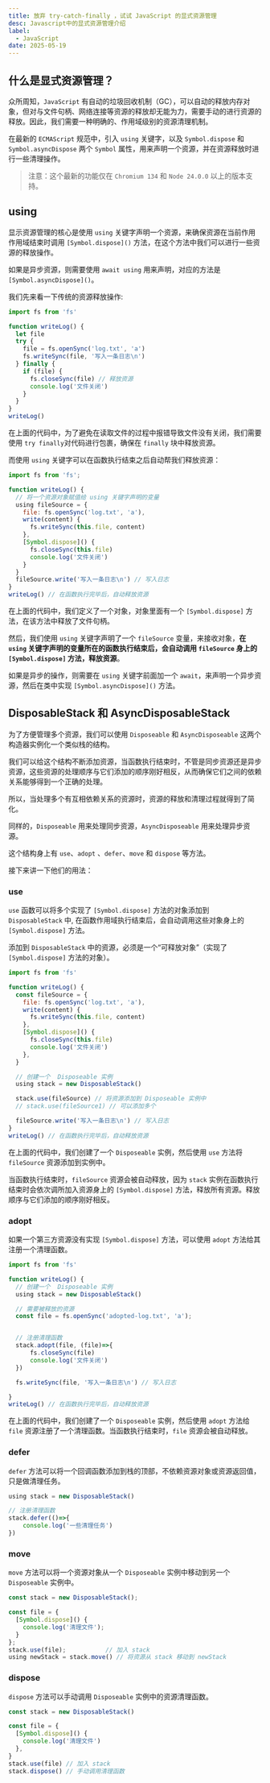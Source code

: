 ```yaml
---
title: 放弃 try-catch-finally ，试试 JavaScript 的显式资源管理
desc: Javascript中的显式资源管理介绍
label:
  - JavaScript
date: 2025-05-19
---
```


## 什么是显式资源管理？

众所周知，`JavaScript` 有自动的垃圾回收机制（GC），可以自动的释放内存对象，但对与文件句柄、网络连接等资源的释放却无能为力，需要手动的进行资源的释放。因此，我们需要一种明确的、作用域级别的资源清理机制。

在最新的 `ECMAScript` 规范中，引入 `using` 关键字，以及 `Symbol.dispose` 和 `Symbol.asyncDispose` 两个 `Symbol` 属性，用来声明一个资源，并在资源释放时进行一些清理操作。

> 注意：这个最新的功能仅在 `Chromium 134` 和 `Node 24.0.0` 以上的版本支持。

## using

显示资源管理的核心是使用 `using` 关键字声明一个资源，来确保资源在当前作用作用域结束时调用 `[Symbol.dispose]()` 方法，在这个方法中我们可以进行一些资源的释放操作。

如果是异步资源，则需要使用 `await using` 用来声明，对应的方法是 `[Symbol.asyncDispose]()`。

我们先来看一下传统的资源释放操作:

```javascript
import fs from 'fs'

function writeLog() {
  let file
  try {
    file = fs.openSync('log.txt', 'a')
    fs.writeSync(file, '写入一条日志\n')
  } finally {
    if (file) {
      fs.closeSync(file) // 释放资源
      console.log('文件关闭')
    }
  }
}
writeLog()
```

在上面的代码中，为了避免在读取文件的过程中报错导致文件没有关闭，我们需要使用 `try finally`对代码进行包裹，确保在 `finally` 块中释放资源。

而使用 `using` 关键字可以在函数执行结束之后自动帮我们释放资源：

```javascript
import fs from 'fs';

function writeLog() {
  // 将一个资源对象赋值给 using 关键字声明的变量
  using fileSource = {
    file: fs.openSync('log.txt', 'a'),
    write(content) {
      fs.writeSync(this.file, content)
    },
    [Symbol.dispose]() {
      fs.closeSync(this.file)
      console.log('文件关闭')
    }
  }
  fileSource.write('写入一条日志\n') // 写入日志
}
writeLog() // 在函数执行完毕后，自动释放资源
```

在上面的代码中，我们定义了一个对象，对象里面有一个 `[Symbol.dispose]` 方法，在该方法中释放了文件句柄。

然后，我们使用 `using` 关键字声明了一个 `fileSource` 变量，来接收对象，**在 `using` 关键字声明的变量所在的函数执行结束后，会自动调用 `fileSource` 身上的 `[Symbol.dispose]` 方法，释放资源**。

如果是异步的操作，则需要在 `using` 关键字前面加一个 `await`，来声明一个异步资源，然后在类中实现 `[Symbol.asyncDispose]()` 方法。

## DisposableStack 和 AsyncDisposableStack

为了方便管理多个资源，我们可以使用 `Disposeable` 和 `AsyncDisposeable` 这两个构造器实例化一个类似栈的结构。

我们可以给这个结构不断添加资源，当函数执行结束时，不管是同步资源还是异步资源，这些资源的处理顺序与它们添加的顺序刚好相反，从而确保它们之间的依赖关系能够得到一个正确的处理。

所以，当处理多个有互相依赖关系的资源时，资源的释放和清理过程就得到了简化。

同样的，`Disposeable` 用来处理同步资源，`AsyncDisposeable` 用来处理异步资源。

这个结构身上有 `use`、`adopt` 、`defer`、`move` 和 `dispose` 等方法。

接下来讲一下他们的用法：

### use

`use` 函数可以将多个实现了 `[Symbol.dispose]` 方法的对象添加到 `DisposableStack` 中,
在函数作用域执行结束后，会自动调用这些对象身上的 `[Symbol.dispose]` 方法。

添加到 `DisposableStack` 中的资源，必须是一个“可释放对象”（实现了 `[Symbol.dispose]` 方法的对象）。

```javascript
import fs from 'fs'

function writeLog() {
  const fileSource = {
    file: fs.openSync('log.txt', 'a'),
    write(content) {
      fs.writeSync(this.file, content)
    },
    [Symbol.dispose]() {
      fs.closeSync(this.file)
      console.log('文件关闭')
    },
  }

  // 创建一个  Disposeable 实例
  using stack = new DisposableStack()

  stack.use(fileSource) // 将资源添加到 Disposeable 实例中
  // stack.use(fileSource1) // 可以添加多个

  fileSource.write('写入一条日志\n') // 写入日志
}
writeLog() // 在函数执行完毕后，自动释放资源
```

在上面的代码中，我们创建了一个 `Disposeable` 实例，然后使用 `use` 方法将 `fileSource` 资源添加到实例中。

当函数执行结束时，`fileSource` 资源会被自动释放，因为 `stack` 实例在函数执行结束时会依次调所加入资源身上的 `[Symbol.dispose]` 方法，释放所有资源。释放顺序与它们添加的顺序刚好相反。

### adopt

如果一个第三方资源没有实现 `[Symbol.dispose]` 方法，可以使用 `adopt` 方法给其注册一个清理函数。

```javascript
import fs from 'fs'

function writeLog() {
  // 创建一个  Disposeable 实例
  using stack = new DisposableStack()

  // 需要被释放的资源
  const file = fs.openSync('adopted-log.txt', 'a');


  // 注册清理函数
  stack.adopt(file, (file)=>{
      fs.closeSync(file)
      console.log('文件关闭')
  })

  fs.writeSync(file, '写入一条日志\n') // 写入日志

}
writeLog() // 在函数执行完毕后，自动释放资源
```

在上面的代码中，我们创建了一个 `Disposeable` 实例，然后使用 `adopt` 方法给 `file` 资源注册了一个清理函数。当函数执行结束时，`file` 资源会被自动释放。

### defer

`defer` 方法可以将一个回调函数添加到栈的顶部，不依赖资源对象或资源返回值，只是做清理任务。

```javascript
using stack = new DisposableStack()

// 注册清理函数
stack.defer(()=>{
    console.log('一些清理任务')
})
```

### move

`move` 方法可以将一个资源对象从一个 `Disposeable` 实例中移动到另一个 `Disposeable` 实例中。

```javascript
const stack = new DisposableStack();

const file = {
  [Symbol.dispose]() {
    console.log('清理文件');
  }
};
stack.use(file);           // 加入 stack
using newStack = stack.move() // 将资源从 stack 移动到 newStack
```

### dispose

`dispose` 方法可以手动调用 `Disposeable` 实例中的资源清理函数。

```javascript
const stack = new DisposableStack()

const file = {
  [Symbol.dispose]() {
    console.log('清理文件')
  },
}
stack.use(file) // 加入 stack
stack.dispose() // 手动调用清理函数
```
